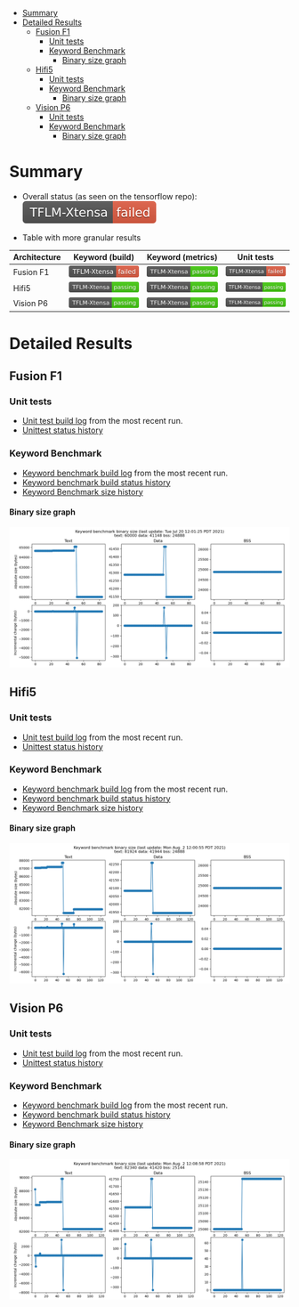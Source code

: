 <!-- mdformat off(b/169948621#comment2) -->

<!--
Semi-automated TOC generation with instructions from
https://github.com/ekalinin/github-markdown-toc#auto-insert-and-update-toc

gh-md-toc --insert --no-backup xtensa.md
-->

<!--ts-->
   * [Summary](#summary)
   * [Detailed Results](#detailed-results)
      * [Fusion F1](#fusion-f1)
         * [Unit tests](#unit-tests)
         * [Keyword Benchmark](#keyword-benchmark)
            * [Binary size graph](#binary-size-graph)
      * [Hifi5](#hifi5)
         * [Unit tests](#unit-tests-1)
         * [Keyword Benchmark](#keyword-benchmark-1)
            * [Binary size graph](#binary-size-graph-1)
      * [Vision P6](#vision-p6)
         * [Unit tests](#unit-tests-2)
         * [Keyword Benchmark](#keyword-benchmark-2)
            * [Binary size graph](#binary-size-graph-2)

<!-- Added by: advaitjain, at: Mon 02 Aug 2021 03:54:37 PM PDT -->

<!--te-->

# Summary

* Overall status (as seen on the tensorflow repo): ![Status](xtensa-build-status.svg)

* Table with more granular results

| Architecture |  Keyword (build) | Keyword (metrics) | Unit tests |
| ---------- |       -------      |     ------        |  --------  |
| Fusion F1  | [![Status](xtensa-fusion_f1-keyword-build-status.svg)](fusion_f1_build_log) | [![Status](xtensa-fusion_f1-keyword-latency-status.svg)](fusion_f1_latency_log) | [![Status](xtensa-fusion_f1-unittests-status.svg)](fusion_f1_unittest_log) |
| Hifi5  | [![Status](xtensa-hifi5-keyword-build-status.svg)](hifi5_build_log) | [![Status](xtensa-hifi5-keyword-latency-status.svg)](hifi5_latency_log) | [![Status](xtensa-hifi5-unittests-status.svg)](hifi5_unittest_log) |
| Vision P6  | [![Status](xtensa-vision_p6-keyword-build-status.svg)](vision_p6_build_log) | [![Status](xtensa-vision_p6-keyword-latency-status.svg)](vision_p6_latency_log) | [![Status](xtensa-vision_p6-unittests-status.svg)](vision_p6_unittest_log) |


# Detailed Results

## Fusion F1

### Unit tests

* [Unit test build log](fusion_f1_unittest_log) from the most recent run.
* [Unittest status history](fusion_f1_unittest_status)

### Keyword Benchmark

* [Keyword benchmark build log](fusion_f1_build_log) from the most recent run.
* [Keyword benchmark build status history](fusion_f1_build_status)
* [Keyword Benchmark size history](fusion_f1_size_log)

#### Binary size graph
![Size graph](fusion_f1_size_history.png)

<!--
#### Latency graph
![Latency graph](fusion_f1_latency_history.png)
-->

## Hifi5

### Unit tests

* [Unit test build log](hifi5_unittest_log) from the most recent run.
* [Unittest status history](hifi5_unittest_status)

### Keyword Benchmark

* [Keyword benchmark build log](hifi5_build_log) from the most recent run.
* [Keyword benchmark build status history](hifi5_build_status)
* [Keyword Benchmark size history](hifi5_size_log)

#### Binary size graph
![Size graph](hifi5_size_history.png)

<!--
#### Latency graph
![Latency graph](hifi5_latency_history.png)
-->

## Vision P6

### Unit tests

* [Unit test build log](vision_p6_unittest_log) from the most recent run.
* [Unittest status history](vision_p6_unittest_status)

### Keyword Benchmark

* [Keyword benchmark build log](vision_p6_build_log) from the most recent run.
* [Keyword benchmark build status history](vision_p6_build_status)
* [Keyword Benchmark size history](vision_p6_size_log)

#### Binary size graph
![Size graph](vision_p6_size_history.png)

<!--
#### Latency graph
![Latency graph](vision_p6_latency_history.png)
-->
